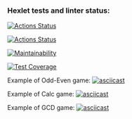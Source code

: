 ### Hexlet tests and linter status:
[![Actions Status](https://github.com/skymagenta/python-project-lvl1/workflows/hexlet-check/badge.svg)](https://github.com/skymagenta/python-project-lvl1/actions)

[![Actions Status](https://github.com/skymagenta/python-project-lvl1/workflows/lint-checks/badge.svg)](https://github.com/skymagenta/python-project-lvl1/actions/workflows/lint-check.yml)

[![Maintainability](https://api.codeclimate.com/v1/badges/a99a88d28ad37a79dbf6/maintainability)](https://codeclimate.com/github/skymagenta/python-project-lvl1/maintainability)

[![Test Coverage](https://api.codeclimate.com/v1/badges/a99a88d28ad37a79dbf6/test_coverage)](https://codeclimate.com/github/skymagenta/python-project-lvl1/test_coverage)

Example of Odd-Even game:
[![asciicast](https://asciinema.org/a/Y8WyF0bbzi3WMVsNakxCtYQc2.svg)](https://asciinema.org/a/Y8WyF0bbzi3WMVsNakxCtYQc2)

Example of Calc game:
[![asciicast](https://asciinema.org/a/QgDKdlOnNmy2BmB0LJMAtreet.svg)](https://asciinema.org/a/QgDKdlOnNmy2BmB0LJMAtreet)

Example of GCD game:
[![asciicast](https://asciinema.org/a/xIM49HPohgNbwOEXJokGzwBTt.svg)](https://asciinema.org/a/xIM49HPohgNbwOEXJokGzwBTt)